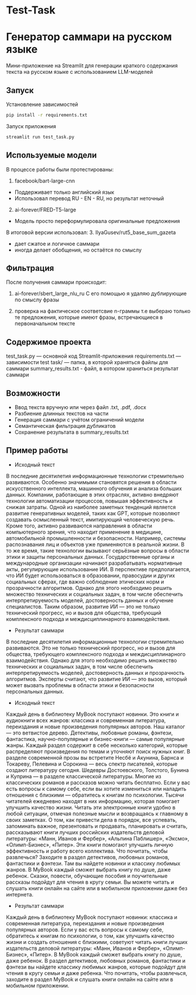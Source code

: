 # Test-Task

# Генератор саммари на русском языке 

Мини-приложение на Streamlit для генерации краткого содержания текста на русском языке с использованием LLM-моделей

## Запуск 

Установление зависимостей 

```bash
pip install -r requirements.txt
```

Запуск приложения
```bash
streamlit run test_task.py
```

## Используемые модели 

В процессе работы были протестированы: 
1. facebook/bart-large-cnn
- Поддерживает только английский язык
- Использовал перевод RU - EN - RU, но результат неточный

2. ai-forever/FRED-T5-large
- Модель просто переформулировала оригинальные предложения 

В итоговой версии использовал:
3. IlyaGusev/rut5_base_sum_gazeta
- дает сжатое и логичное саммари
- иногда делает обобщения, но остаётся по смыслу

## Фильтрация

После получения саммари происходит:

1. ai-forever/sbert_large_nlu_ru
С его помощью я удаляю дублирующие по смыслу фразы 

2. проверка на фактическое соответсвие n-граммы 
т.е выбераю только те предложения, которые имеют фразы, встречающиеся в первоначальном тексте 

## Содержимое проекта
test_task.py — основной код Streamlit-приложения
requirements.txt — зависимости
test task/ — папка, в которой храняться файлы для саммари 
summary_results.txt - файл, в котором храниться результат саммари 

## Возможности
- Ввод текста вручную или через файл .txt, .pdf, .docx
- Разбиение длинных текстов на части
- Генерация саммари с учётом ограничений модели
- Семантическая фильтрация дубликатов
- Сохранение результата в summary_results.txt

## Пример работы 

- Исходный текст 

В последние десятилетия информационные технологии стремительно развиваются. Особенно значимыми становятся решения в области искусственного интеллекта, машинного обучения и анализа больших данных. Компании, работающие в этих отраслях, активно внедряют технологии автоматизации процессов, повышая эффективность и снижая затраты. Одной из наиболее заметных тенденций является развитие генеративных моделей, таких как GPT, которые позволяют создавать осмысленный текст, имитирующий человеческую речь. Кроме того, активно развиваются направления в области компьютерного зрения, что находит применение в медицине, автомобильной промышленности и безопасности. Например, системы распознавания лиц и объектов уже применяются в реальной жизни. В то же время, такие технологии вызывают серьёзные вопросы в области этики и защиты персональных данных. Государственные органы и международные организации начинают разрабатывать нормативные акты, регулирующие использование ИИ. В перспективе предполагается, что ИИ будет использоваться в образовании, правосудии и других социальных сферах, где важно соблюдение этических норм и прозрачности алгоритмов. Однако для этого необходимо решить множество технических и социальных задач, в том числе обеспечить интерпретируемость моделей, достоверность данных и обучение специалистов. Таким образом, развитие ИИ — это не только технический прогресс, но и вызов для общества, требующий комплексного подхода и междисциплинарного взаимодействия.


- Результат саммари 

В последние десятилетия информационные технологии стремительно развиваются. Это не только технический прогресс, но и вызов для общества, требующего комплексного подхода и междисциплинарного взаимодействия. Однако для этого необходимо решить множество технических и социальных задач, в том числе обеспечить интерпретируемость моделей, достоверность данных и прозрачность алгоритмов. Эксперты считают, что развитие ИИ — это вызов, который может вызвать проблемы в области этики и безопасности персональных данных.


- Исходный текст 

Каждый день в библиотеку MyBook поступают новинки. Это книги и аудиокниги всех жанров: классика и современная литература, переиздания и новые произведения популярных авторов. Наш каталог — это ветвистое дерево. Детективы, любовные романы, фэнтези, фантастика, научно-популярные и бизнес-книги — самые популярные жанры. Каждый раздел содержит в себе несколько категорий, которые распределяют произведения по темам и уточняют поиск нужных книг.
В разделе современной прозы вы встретите Несбё и Акунина, Барнса и Токареву, Пелевина и Сорокина — весь спектр писателей, которые создают литературу сегодня. Шедевры Достоевского, Толстого, Бунина и Куприна — в разделе классической литературы. Многие из классических романов и рассказов можно читать бесплатно.
Если у вас есть вопросы к самому себе, если вы хотите измениться или наладить отношения с близкими — обратитесь к книгам по психологии. Тысячи читателей ежедневно находят в них информацию, которая помогает улучшить качество жизни. Читать эти электронные книги удобно в любой ситуации, отмечая полезные мысли и возвращаясь к главному в своих заметках.
О том, как привести дела в порядок, все успевать, запоминать важное, презентовать и продавать, планировать и считать, рассказывают книги лучших российских издательств деловой литературы: «Манн, Иванов и Фербер», «Альпина Паблишер», «Эксмо», «Олимп-Бизнес», «Питер». Эти книги помогают улучшить личную эффективность и работу всего коллектива.
Что почитать, чтобы развлечься? Заходите в раздел детективов, любовных романов, фантастики и фэнтези. Там вы найдете новинки и классику любимых жанров. В MyBook каждый сможет выбрать книгу по душе, даже ребенок. Сказки, повести, обучающие пособия и поучительные рассказы подойдут для чтения в кругу семьи. Вы можете читать и слушать книги онлайн на сайте или в мобильном приложении даже без интернета.    


- Результат саммари 

Каждый день в библиотеку MyBook поступают новинки: классика и современная литература, переиздания и новые произведения популярных авторов. Если у вас есть вопросы к самому себе, обратитесь к книгам по психологии, о том, как улучшить качество жизни и создать отношения с близкими, советуют читать книги лучших издательств деловой литературы: «Манн, Иванов и Фербер», «Олимп-Бизнес», «Питер». В MyBook каждый сможет выбрать книгу по душе, даже ребенок. В раздел детективов, любовных романов, фантастики и фэнтези вы найдете классику любимых жанров, которые подойдут для чтения в кругу семьи и даже ребенка. Что почитать, чтобы развлечься, заходите в раздел MyBook и слушать книги онлайн на сайте или в мобильном приложении.


